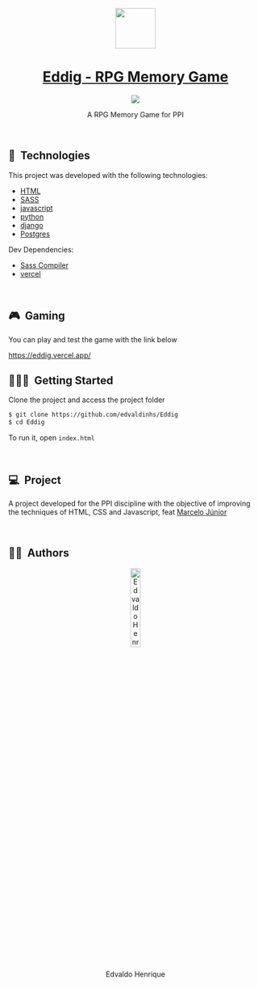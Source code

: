 <p id="title" align="center">
  <a href="#title">
    <img width="80" height="80" src="./assets/ico.png" height="128">
    <h1 align="center">Eddig - RPG Memory Game</h1>
  </a>
</p>

<p align="center">

  <a aria-label="Made By Edvaldo" href="https://github.com/edvaldinhs/">
    <img src="https://img.shields.io/badge/MADE%20BY%20Edvaldo-000000.svg?style=for-the-badge&labelColor=000&logo=starship&logoColor=fff&logoWidth=20">
  </a>
</p>

<p align="center">A RPG Memory Game for PPI</p>

<br>

## 🧪&nbsp; Technologies

This project was developed with the following technologies:

- [HTML](https://developer.mozilla.org/)
- [SASS](https://sass-lang.com/)
- [javascript](https://developer.mozilla.org/)
- [python](https://www.python.org)
- [django](https://www.djangoproject.com)
- [Postgres](https://neon.tech/)

Dev Dependencies:

- [Sass Compiler](https://marketplace.visualstudio.com/items?itemName=glenn2223.live-sass)
- [vercel](https://vercel.com/)

<br>

## 🎮&nbsp; Gaming

You can play and test the game with the link below

https://eddig.vercel.app/

## 🧑🏻‍💻&nbsp; Getting Started

Clone the project and access the project folder

```bash
$ git clone https://github.com/edvaldinhs/Eddig
$ cd Eddig
```

To run it, open `index.html`

<br>

## 💻&nbsp; Project

A project developed for the PPI discipline with the objective of improving the techniques of HTML, CSS and Javascript, feat [Marcelo Júnior](https://github.com/MimMarcelo)

<br>

## 🧑🏻&nbsp; Authors

<p align="center">
    <img width="20%" src="https://github.com/edvaldinhs.png" alt="Edvaldo Henrique">
  <p align="center">
    Edvaldo Henrique
  </p >
</p>
